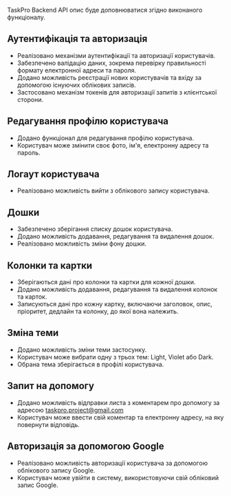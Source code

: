 TaskPro Backend API опис буде доповнюватися згідно виконаного функціоналу.

<h2> Аутентифікація та авторизація</h2>
<ul>
<li>Реалізовано механізми аутентифікації та авторизації користувачів.</li>
<li>Забезпечено валідацію даних, зокрема перевірку правильності формату електронної адреси та пароля.</li>
<li>Додано можливість реєстрації нових користувачів та вхіду за допомогою існуючих облікових записів.</li>
<li>Застосовано механізм токенів для авторизації запитів з клієнтської сторони.</li>
</ul>

<h2>Редагування профілю користувача</h2>
<ul>
<li>Додано функціонал для редагування профілю користувача.</li>
<li>Користувач може змінити своє фото, ім'я, електронну адресу та пароль.</li>
</ul>

<h2>Логаут користувача</h2>
<ul>
<li>Реалізовано можливість вийти з облікового запису користувача.</li>
</ul>

<h2>Дошки</h2>
<ul>
<li>Забезпечено зберігання списку дошок користувача.</li>
<li>Додано можливість додавання, редагування та видалення дошок.</li>
<li>Реалізовано можливість зміни фону дошки.</li>
</ul>

<h2>Колонки та картки</h2>
<ul>
<li>Зберігаються дані про колонки та картки для кожної дошки.</li>
<li>Додано можливість додавання, редагування та видалення колонок та карток.</li>
<li>Записуються дані про кожну картку, включаючи заголовок, опис, пріоритет, дедлайн та колонку, до якої вона належить.</li>
</ul>

<h2>Зміна теми</h2>
<ul>
<li>Додано можливість зміни теми застосунку.</li>
<li>Користувач може вибрати одну з трьох тем: Light, Violet або Dark.</li>
<li>Обрана тема зберігається в профілі користувача.</li>
</ul>


<h2>Запит на допомогу</h2>
<ul>
<li>Додано можливість відправки листа з коментарем про допомогу за адресою <a href="mailto:taskpro.project@gmail.com" >taskpro.project@gmail.com</a></li>
<li>Користувач може ввести свій коментар та електронну адресу, на яку повернути відповідь.</li>
</ul>

<h2>Авторизація за допомогою Google</h2>
<ul>
<li>Реалізовано можливість авторизації користувача за допомогою облікового запису Google.</li>
<li>Користувач може увійти в систему, використовуючи свій обліковий запис Google.</li>
</ul>